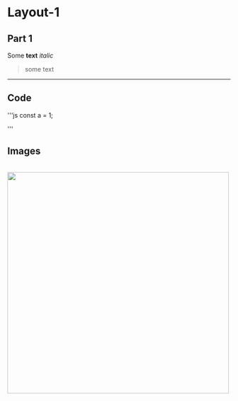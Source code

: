 # Layout-1

## Part 1

Some **text** _italic_

> some text
---
## Code
'''js
const a = 1;

'''
## Images


<br>
<img height="500" width="500" src="https://github.com/GeorgGeo/Layout-1/blob/master/web_coder_test.png">
</br>
